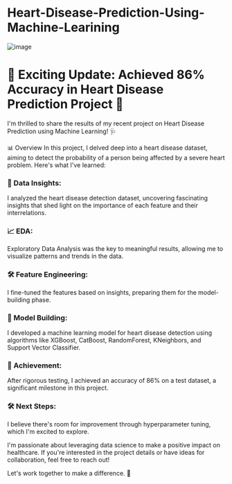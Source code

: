 # Heart-Disease-Prediction-Using-Machine-Learining

![image](https://github.com/ganapathid98/Heart-Disease-Prediction-Using-Machine-Learining/assets/128971589/203e480f-1d8a-4194-a29c-234e62f105db)

# 🚀 Exciting Update: Achieved 86% Accuracy in Heart Disease Prediction Project 🤖
I'm thrilled to share the results of my recent project on Heart Disease Prediction using Machine Learning! 🩺

📊 Overview In this project, I delved deep into a heart disease dataset, aiming to detect the probability of a person being affected by a severe heart problem. Here's what I've learned:

### 🧐 Data Insights: 
I analyzed the heart disease detection dataset, uncovering fascinating insights that shed light on the importance of each feature and their interrelations.

### 📈 EDA:
Exploratory Data Analysis was the key to meaningful results, allowing me to visualize patterns and trends in the data.

### 🛠️ Feature Engineering:
I fine-tuned the features based on insights, preparing them for the model-building phase.

### 🤖 Model Building:
I developed a machine learning model for heart disease detection using algorithms like XGBoost, CatBoost, RandomForest, KNeighbors, and Support Vector Classifier.

### 🎯 Achievement:
After rigorous testing, I achieved an accuracy of 86% on a test dataset, a significant milestone in this project.

### 🛠️ Next Steps:
I believe there's room for improvement through hyperparameter tuning, which I'm excited to explore.

I'm passionate about leveraging data science to make a positive impact on healthcare. If you're interested in the project details or have ideas for collaboration, feel free to reach out!

Let's work together to make a difference. 🌟
